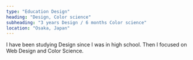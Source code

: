 ```yaml
---
type: "Education Design"
heading: "Design, Color science"
subheading: "3 years Design / 6 months Color science"
location: "Osaka, Japan"
---
```


I have been studying Design since I was in high school. Then I focused on Web Design and Color Science. 
